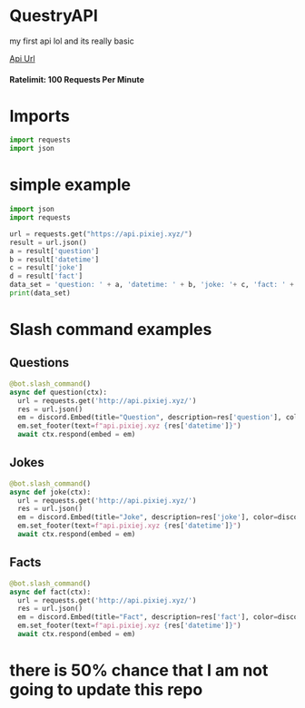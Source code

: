 # QuestryAPI
my first api lol and its really basic

[Api Url](https://api.pixiej.xyz)

<h4>Ratelimit: 100 Requests Per Minute</h4>

# Imports

```py
import requests
import json
```
# simple example

```py
import json
import requests

url = requests.get("https://api.pixiej.xyz/")
result = url.json()
a = result['question']
b = result['datetime']
c = result['joke']
d = result['fact']
data_set = 'question: ' + a, 'datetime: ' + b, 'joke: '+ c, 'fact: ' + d
print(data_set)
```

# Slash command examples

<h2>Questions</h2>

```py
@bot.slash_command()
async def question(ctx):
  url = requests.get('http://api.pixiej.xyz/')
  res = url.json()
  em = discord.Embed(title="Question", description=res['question'], color=discord.Color.blurple())
  em.set_footer(text=f"api.pixiej.xyz {res['datetime']}")
  await ctx.respond(embed = em)
```

<h2>Jokes</h2>

```py
@bot.slash_command()
async def joke(ctx):
  url = requests.get('http://api.pixiej.xyz/')
  res = url.json()
  em = discord.Embed(title="Joke", description=res['joke'], color=discord.Color.blurple())
  em.set_footer(text=f"api.pixiej.xyz {res['datetime']}")
  await ctx.respond(embed = em)
```

<h2>Facts</h2>

```py
@bot.slash_command()
async def fact(ctx):
  url = requests.get('http://api.pixiej.xyz/')
  res = url.json()
  em = discord.Embed(title="Fact", description=res['fact'], color=discord.Color.blurple())
  em.set_footer(text=f"api.pixiej.xyz {res['datetime']}")
  await ctx.respond(embed = em)
```

# there is 50% chance that I am not going to update this repo
